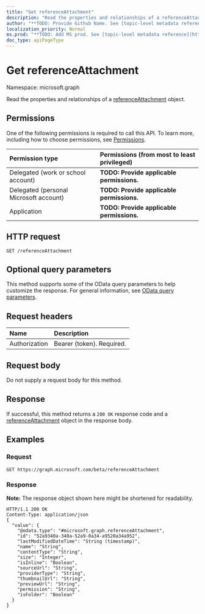 ```yaml
---
title: "Get referenceAttachment"
description: "Read the properties and relationships of a referenceAttachment object."
author: "**TODO: Provide Github Name. See [topic-level metadata reference](https://msgo.azurewebsites.net/add/document/guidelines/metadata.html#topic-level-metadata)**"
localization_priority: Normal
ms.prod: "**TODO: Add MS prod. See [topic-level metadata reference](https://msgo.azurewebsites.net/add/document/guidelines/metadata.html#topic-level-metadata)**"
doc_type: apiPageType
---
```


# Get referenceAttachment
Namespace: microsoft.graph

Read the properties and relationships of a [referenceAttachment](../resources/referenceattachment.md) object.

## Permissions
One of the following permissions is required to call this API. To learn more, including how to choose permissions, see [Permissions](/concepts/permissions-reference.md).

|Permission type|Permissions (from most to least privileged)|
|:---|:---|
|Delegated (work or school account)|**TODO: Provide applicable permissions.**|
|Delegated (personal Microsoft account)|**TODO: Provide applicable permissions.**|
|Application|**TODO: Provide applicable permissions.**|

## HTTP request

<!-- {
  "blockType": "ignored"
}
-->
``` http
GET /referenceAttachment
```

## Optional query parameters
This method supports some of the OData query parameters to help customize the response. For general information, see [OData query parameters](/graph/query-parameters).

## Request headers
|Name|Description|
|:---|:---|
|Authorization|Bearer {token}. Required.|

## Request body
Do not supply a request body for this method.

## Response

If successful, this method returns a `200 OK` response code and a [referenceAttachment](../resources/referenceattachment.md) object in the response body.

## Examples

### Request
<!-- {
  "blockType": "request",
  "name": "get_referenceattachment"
}
-->
``` http
GET https://graph.microsoft.com/beta/referenceAttachment
```


### Response
**Note:** The response object shown here might be shortened for readability.
<!-- {
  "blockType": "response",
  "truncated": true,
  "@odata.type": "microsoft.graph.referenceAttachment"
}
-->
``` http
HTTP/1.1 200 OK
Content-Type: application/json
{
  "value": {
    "@odata.type": "#microsoft.graph.referenceAttachment",
    "id": "52a9340a-340a-52a9-0a34-a9520a34a952",
    "lastModifiedDateTime": "String (timestamp)",
    "name": "String",
    "contentType": "String",
    "size": "Integer",
    "isInline": "Boolean",
    "sourceUrl": "String",
    "providerType": "String",
    "thumbnailUrl": "String",
    "previewUrl": "String",
    "permission": "String",
    "isFolder": "Boolean"
  }
}
```

